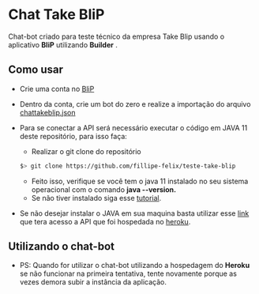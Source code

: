 # **Chat Take BliP**

Chat-bot criado para teste técnico da empresa Take Blip usando o aplicativo **BliP** utilizando **Builder** .


## Como usar

- Crie uma conta no [BliP](https://blip.ai)
- Dentro da conta, crie um bot do zero e realize a importação do arquivo [chattakeblip.json](https://github.com/fillipe-felix/teste-take-blip/blob/master/chattakeblip.json)
- Para se conectar a API será necessário executar o código em JAVA 11 deste repositório, para isso faça:
    - Realizar o git clone do repositório

  ```bash
  $> git clone https://github.com/fillipe-felix/teste-take-blip
  ```

    - Feito isso, verifique se você tem o java 11 instalado no seu sistema operacional com o comando **java --version.**
    - Se não tiver instalado siga esse [tutorial](https://www.ic.unicamp.br/~ra100621/class/2020.1/LPOO_files/curso/prologo/00-instalacao/windows/00-tuto_instal_windows.html).
      
- Se não desejar instalar o JAVA em sua maquina basta utilizar esse [link](https://teste-take-blip.herokuapp.com/api/v1/takeblip/Java) que tera acesso a API que foi hospedada no [heroku](https://dashboard.heroku.com/).

## Utilizando o chat-bot

- PS: Quando for utilizar o chat-bot utilizando a hospedagem do **Heroku** se não funcionar na primeira tentativa, tente novamente porque as vezes demora subir a instância da aplicação. 
